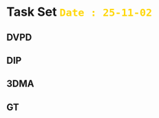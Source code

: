 # Task Set <span style="color:Gold;font-weight:bold">`Date : 25-11-02`</span>

## DVPD

## DIP

## 3DMA

## GT